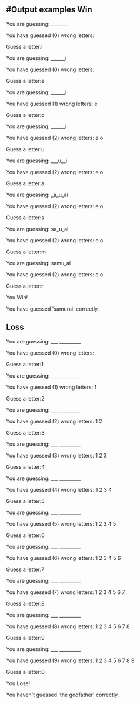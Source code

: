 #Output examples
Win
---------------

You are guessing: _______

You have guessed (0) wrong letters: 

Guess a letter:i

You are guessing: ______i

You have guessed (0) wrong letters: 

Guess a letter:e

You are guessing: ______i

You have guessed (1) wrong letters: e

Guess a letter:o

You are guessing: ______i

You have guessed (2) wrong letters: e o

Guess a letter:u

You are guessing: ___u__i

You have guessed (2) wrong letters: e o

Guess a letter:a

You are guessing: _a_u_ai

You have guessed (2) wrong letters: e o

Guess a letter:s

You are guessing: sa_u_ai

You have guessed (2) wrong letters: e o

Guess a letter:m

You are guessing: samu_ai

You have guessed (2) wrong letters: e o

Guess a letter:r

You Win!

You have guessed 'samurai' correctly. 

Loss
---------------

You are guessing: ___ _________

You have guessed (0) wrong letters: 

Guess a letter:1

You are guessing: ___ _________

You have guessed (1) wrong letters: 1

Guess a letter:2

You are guessing: ___ _________

You have guessed (2) wrong letters: 1 2

Guess a letter:3

You are guessing: ___ _________

You have guessed (3) wrong letters: 1 2 3

Guess a letter:4

You are guessing: ___ _________

You have guessed (4) wrong letters: 1 2 3 4

Guess a letter:5

You are guessing: ___ _________

You have guessed (5) wrong letters: 1 2 3 4 5

Guess a letter:6

You are guessing: ___ _________

You have guessed (6) wrong letters: 1 2 3 4 5 6

Guess a letter:7

You are guessing: ___ _________

You have guessed (7) wrong letters: 1 2 3 4 5 6 7

Guess a letter:8

You are guessing: ___ _________

You have guessed (8) wrong letters: 1 2 3 4 5 6 7 8

Guess a letter:9

You are guessing: ___ _________

You have guessed (9) wrong letters: 1 2 3 4 5 6 7 8 9

Guess a letter:0

You Lose!

You haven't guessed 'the godfather' correctly.


